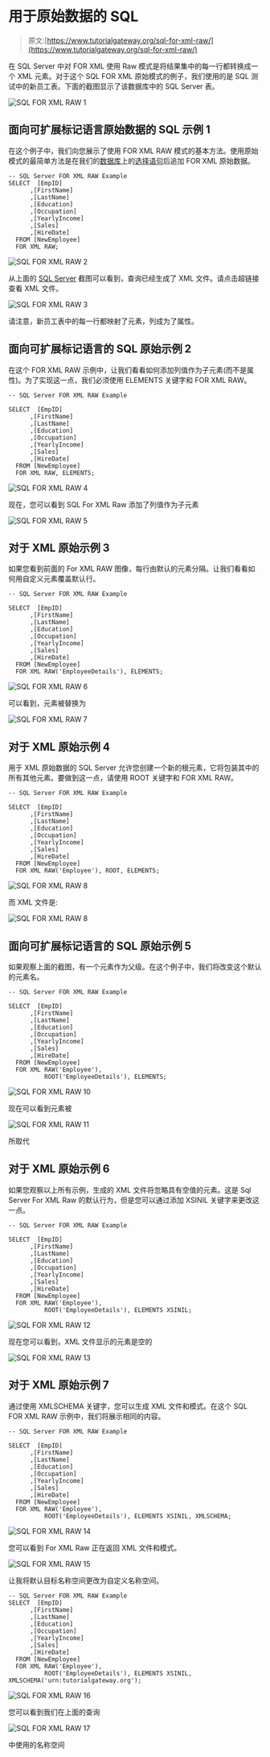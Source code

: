 # 用于原始数据的 SQL

> 原文:[https://www.tutorialgateway.org/sql-for-xml-raw/](https://www.tutorialgateway.org/sql-for-xml-raw/)

在 SQL Server 中对 FOR XML 使用 Raw 模式是将结果集中的每一行都转换成一个 XML 元素。对于这个 SQL FOR XML 原始模式的例子，我们使用的是 SQL 测试中的新员工表。下面的截图显示了该数据库中的 SQL Server 表。

![SQL FOR XML RAW 1](img/8bbb043c374409a9d9443fbc5428d5bb.png)

## 面向可扩展标记语言原始数据的 SQL 示例 1

在这个例子中，我们向您展示了使用 FOR XML RAW 模式的基本方法。使用原始模式的最简单方法是在我们的[数据库](https://www.tutorialgateway.org/how-to-create-database-in-sql-server/)上的[选择语句](https://www.tutorialgateway.org/sql-select-statement/)后追加 FOR XML 原始数据。

```
-- SQL Server FOR XML RAW Example
SELECT  [EmpID]
      ,[FirstName]
      ,[LastName]
      ,[Education]
      ,[Occupation]
      ,[YearlyIncome]
      ,[Sales]
      ,[HireDate]
  FROM [NewEmployee]
  FOR XML RAW;
```

![SQL FOR XML RAW 2](img/58a36946e3385eb87d0ead21f9f802c0.png)

从上面的 [SQL Server](https://www.tutorialgateway.org/sql/) 截图可以看到，查询已经生成了 XML 文件。请点击超链接查看 XML 文件。

![SQL FOR XML RAW 3](img/d716e1905581d57526947a9bbe4cad45.png)

请注意，新员工表中的每一行都映射了<row>元素，列成为了属性。</row>

## 面向可扩展标记语言的 SQL 原始示例 2

在这个 FOR XML RAW 示例中，让我们看看如何添加列值作为子元素(而不是属性)。为了实现这一点，我们必须使用 ELEMENTS 关键字和 FOR XML RAW。

```
-- SQL Server FOR XML RAW Example

SELECT  [EmpID]
      ,[FirstName]
      ,[LastName]
      ,[Education]
      ,[Occupation]
      ,[YearlyIncome]
      ,[Sales]
      ,[HireDate]
  FROM [NewEmployee]
  FOR XML RAW, ELEMENTS;
```

![SQL FOR XML RAW 4](img/e1583a3a09cf79236dcd337fa7e2e55f.png)

现在，您可以看到 SQL For XML Raw 添加了列值作为子元素

![SQL FOR XML RAW 5](img/b39fee8ed96c4f2432dc4cff1efb5ae0.png)

## 对于 XML 原始示例 3

如果您看到前面的 For XML RAW 图像，每行由默认的<row>元素分隔。让我们看看如何用自定义元素覆盖默认行。</row>

```
-- SQL Server FOR XML RAW Example

SELECT  [EmpID]
      ,[FirstName]
      ,[LastName]
      ,[Education]
      ,[Occupation]
      ,[YearlyIncome]
      ,[Sales]
      ,[HireDate]
  FROM [NewEmployee]
  FOR XML RAW('EmployeeDetails'), ELEMENTS;
```

![SQL FOR XML RAW 6](img/0d91cca4abe9af6b8869b030d661cff0.png)

可以看到，<row>元素被替换为<employeedetails></employeedetails></row>

![SQL FOR XML RAW 7](img/8dca94e5cf70230054f2eb4e03985b3f.png)

## 对于 XML 原始示例 4

用于 XML 原始数据的 SQL Server 允许您创建一个新的根元素，它将包装其中的所有其他元素。要做到这一点，请使用 ROOT 关键字和 FOR XML RAW。

```
-- SQL Server FOR XML RAW Example

SELECT  [EmpID]
      ,[FirstName]
      ,[LastName]
      ,[Education]
      ,[Occupation]
      ,[YearlyIncome]
      ,[Sales]
      ,[HireDate]
  FROM [NewEmployee]
  FOR XML RAW('Employee'), ROOT, ELEMENTS;
```

![SQL FOR XML RAW 8](img/8f77351892de5d7f99f074519cf64977.png)

而 XML 文件是:

![SQL FOR XML RAW 8](img/ec049818bf985b528f2f3ac72cb1be00.png)

## 面向可扩展标记语言的 SQL 原始示例 5

如果观察上面的截图，有一个<root>元素作为父级。在这个例子中，我们将改变这个默认的元素名。</root>

```
-- SQL Server FOR XML RAW Example

SELECT  [EmpID]
      ,[FirstName]
      ,[LastName]
      ,[Education]
      ,[Occupation]
      ,[YearlyIncome]
      ,[Sales]
      ,[HireDate]
  FROM [NewEmployee]
  FOR XML RAW('Employee'), 
          ROOT('EmployeeDetails'), ELEMENTS;
```

![SQL FOR XML RAW 10](img/dbb26609c20321f9037b853d073edaac.png)

现在可以看到<root>元素被<employeedetails></employeedetails></root>

![SQL FOR XML RAW 11](img/62d9d917ab8068f896dcf2fd843b6243.png)

所取代

## 对于 XML 原始示例 6

如果您观察以上所有示例，生成的 XML 文件将忽略具有空值的元素。这是 Sql Server For XML Raw 的默认行为，但是您可以通过添加 XSINIL 关键字来更改这一点。

```
-- SQL Server FOR XML RAW Example

SELECT  [EmpID]
      ,[FirstName]
      ,[LastName]
      ,[Education]
      ,[Occupation]
      ,[YearlyIncome]
      ,[Sales]
      ,[HireDate]
  FROM [NewEmployee]
  FOR XML RAW('Employee'), 
          ROOT('EmployeeDetails'), ELEMENTS XSINIL;
```

![SQL FOR XML RAW 12](img/0f7c2135b5e7d0e686af03b27bee8726.png)

现在您可以看到，XML 文件显示的元素是空的

![SQL FOR XML RAW 13](img/95ee3fba5f6d14522a6ccb3fdf49d00b.png)

## 对于 XML 原始示例 7

通过使用 XMLSCHEMA 关键字，您可以生成 XML 文件和模式。在这个 SQL FOR XML RAW 示例中，我们将展示相同的内容。

```
-- SQL Server FOR XML RAW Example

SELECT  [EmpID]
      ,[FirstName]
      ,[LastName]
      ,[Education]
      ,[Occupation]
      ,[YearlyIncome]
      ,[Sales]
      ,[HireDate]
  FROM [NewEmployee]
  FOR XML RAW('Employee'), 
          ROOT('EmployeeDetails'), ELEMENTS XSINIL, XMLSCHEMA;
```

![SQL FOR XML RAW 14](img/b3359152b821fcaa8a8f61bd4e30b5f3.png)

您可以看到 For XML Raw 正在返回 XML 文件和模式。

![SQL FOR XML RAW 15](img/1bbfcce5dfe026975f084da1daf01c6a.png)

让我将默认目标名称空间更改为自定义名称空间。

```
-- SQL Server FOR XML RAW Example
SELECT  [EmpID]
      ,[FirstName]
      ,[LastName]
      ,[Education]
      ,[Occupation]
      ,[YearlyIncome]
      ,[Sales]
      ,[HireDate]
  FROM [NewEmployee]
  FOR XML RAW('Employee'), 
          ROOT('EmployeeDetails'), ELEMENTS XSINIL, XMLSCHEMA('urn:tutorialgateway.org');
```

![SQL FOR XML RAW 16](img/5400d3e64b8679ebf01fdf823a40981c.png)

您可以看到我们在上面的查询

![SQL FOR XML RAW 17](img/f213812a42720b4bc7136dfbcc4d4c33.png)

中使用的名称空间